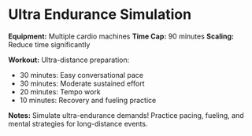 # Ultra Endurance Simulation

**Equipment:** Multiple cardio machines
**Time Cap:** 90 minutes
**Scaling:** Reduce time significantly

**Workout:**
Ultra-distance preparation:
- 30 minutes: Easy conversational pace
- 30 minutes: Moderate sustained effort
- 20 minutes: Tempo work
- 10 minutes: Recovery and fueling practice

**Notes:** Simulate ultra-endurance demands! Practice pacing, fueling, and mental strategies for long-distance events.